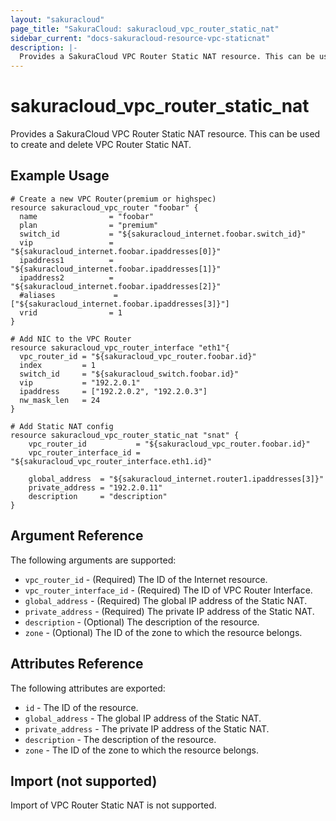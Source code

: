 ```yaml
---
layout: "sakuracloud"
page_title: "SakuraCloud: sakuracloud_vpc_router_static_nat"
sidebar_current: "docs-sakuracloud-resource-vpc-staticnat"
description: |-
  Provides a SakuraCloud VPC Router Static NAT resource. This can be used to create and delete VPC Router Static NAT.
---
```


# sakuracloud\_vpc\_router\_static\_nat

Provides a SakuraCloud VPC Router Static NAT resource. This can be used to create and delete VPC Router Static NAT.

## Example Usage

```hcl
# Create a new VPC Router(premium or highspec)
resource sakuracloud_vpc_router "foobar" {
  name                = "foobar"
  plan                = "premium"
  switch_id           = "${sakuracloud_internet.foobar.switch_id}"
  vip                 = "${sakuracloud_internet.foobar.ipaddresses[0]}"
  ipaddress1          = "${sakuracloud_internet.foobar.ipaddresses[1]}"
  ipaddress2          = "${sakuracloud_internet.foobar.ipaddresses[2]}"
  #aliases             = ["${sakuracloud_internet.foobar.ipaddresses[3]}"] 
  vrid                = 1
}

# Add NIC to the VPC Router
resource sakuracloud_vpc_router_interface "eth1"{
  vpc_router_id = "${sakuracloud_vpc_router.foobar.id}"
  index         = 1
  switch_id     = "${sakuracloud_switch.foobar.id}"
  vip           = "192.2.0.1"
  ipaddress     = ["192.2.0.2", "192.2.0.3"]
  nw_mask_len   = 24
}

# Add Static NAT config
resource sakuracloud_vpc_router_static_nat "snat" {
    vpc_router_id           = "${sakuracloud_vpc_router.foobar.id}"
    vpc_router_interface_id = "${sakuracloud_vpc_router_interface.eth1.id}"

    global_address  = "${sakuracloud_internet.router1.ipaddresses[3]}"
    private_address = "192.2.0.11"
    description     = "description"
}
```

## Argument Reference

The following arguments are supported:

* `vpc_router_id` - (Required) The ID of the Internet resource.
* `vpc_router_interface_id` - (Required) The ID of VPC Router Interface.
* `global_address` - (Required) The global IP address of the Static NAT.
* `private_address` - (Required) The private IP address of the Static NAT.
* `description` - (Optional) The description of the resource.
* `zone` - (Optional) The ID of the zone to which the resource belongs.

## Attributes Reference

The following attributes are exported:

* `id` - The ID of the resource.
* `global_address` - The global IP address of the Static NAT.
* `private_address` - The private IP address of the Static NAT.
* `description` - The description of the resource.
* `zone` - The ID of the zone to which the resource belongs.

## Import (not supported)

Import of VPC Router Static NAT is not supported.
